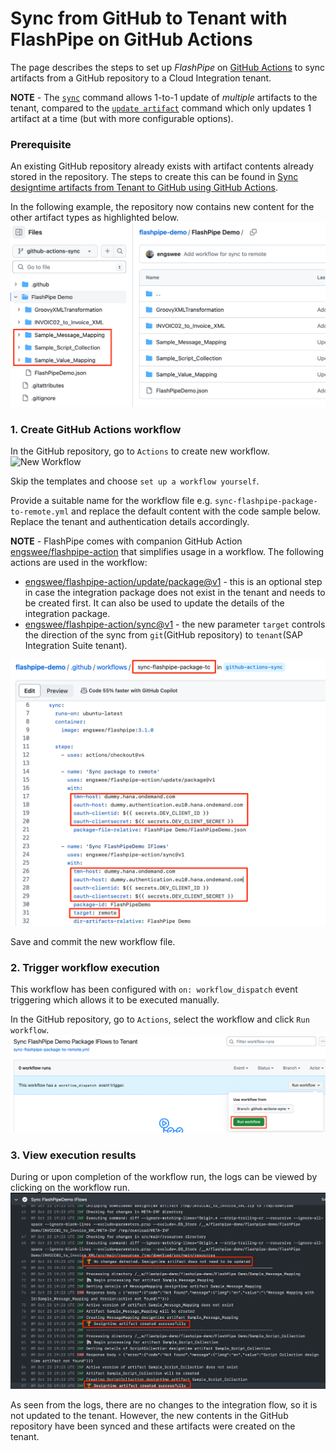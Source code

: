 # Sync from GitHub to Tenant with FlashPipe on GitHub Actions
The page describes the steps to set up _FlashPipe_ on [GitHub Actions](https://github.com/features/actions) to sync artifacts from a GitHub repository to a Cloud Integration tenant.

**NOTE** - The [`sync`](flashpipe-cli.md#4-sync) command allows 1-to-1 update of _multiple_ artifacts to the tenant, compared to the [`update artifact`](flashpipe-cli.md#1-update-artifact) command which only updates 1 artifact at a time (but with more configurable options).

### Prerequisite
An existing GitHub repository already exists with artifact contents already stored in the repository. The steps to create this can be found in [Sync designtime artifacts from Tenant to GitHub using GitHub Actions](github-actions-sync-to-git.md).

In the following example, the repository now contains new content for the other artifact types as highlighted below.
![Repository Files](images/setup/git-sync-to-remote/00_repo_files.png)

### 1. Create GitHub Actions workflow
In the GitHub repository, go to `Actions` to create new workflow.
![New Workflow](images/setup/git-sync/03a_new_workflow.png)

Skip the templates and choose `set up a workflow yourself`.

Provide a suitable name for the workflow file e.g. `sync-flashpipe-package-to-remote.yml` and replace the default content with the code sample below. Replace the tenant and authentication details accordingly.

**NOTE** - FlashPipe comes with companion GitHub Action [engswee/flashpipe-action](https://github.com/engswee/flashpipe-action) that simplifies usage in a workflow. The following actions are used in the workflow:
- [engswee/flashpipe-action/update/package@v1](https://github.com/engswee/flashpipe-action#update-package) - this is an optional step in case the integration package does not exist in the tenant and needs to be created first. It can also be used to update the details of the integration package.
- [engswee/flashpipe-action/sync@v1](https://github.com/engswee/flashpipe-action#sync) - the new parameter `target` controls the direction of the sync from `git`(GitHub repository) to `tenant`(SAP Integration Suite tenant).

![Sync Workflow](images/setup/git-sync-to-remote/01_sync_remote_workflow.png)

<script src="https://gist.github.com/engswee/2c5180055b15a37daacbd256937be482.js"></script>

Save and commit the new workflow file.

### 2. Trigger workflow execution
This workflow has been configured with `on: workflow_dispatch` event triggering which allows it to be executed manually.

In the GitHub repository, go to `Actions`, select the workflow and click `Run workflow`.
![Execute Workflow](images/setup/git-sync-to-remote/02_run_sync_remote_workflow.png)

### 3. View execution results

During or upon completion of the workflow run, the logs can be viewed by clicking on the workflow run.
![Workflow Logs](images/setup/git-sync-to-remote/03_sync_remote_logs.png)

As seen from the logs, there are no changes to the integration flow, so it is not updated to the tenant. However, the new contents in the GitHub repository have been synced and these artifacts were created on the tenant. 